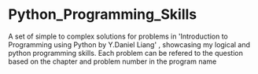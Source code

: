 # Python_Programming_Skills
A set of simple to complex solutions for problems in 'Introduction to Programming using Python by Y.Daniel Liang' , showcasing my logical and python programming skills.
Each problem can be refered to the question based on the chapter and problem number in the program name
